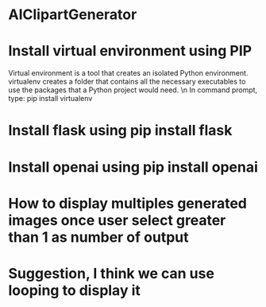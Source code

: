 # AIClipartGenerator
# Install virtual environment using PIP
Virtual environment is a tool that creates an isolated Python environment.
virtualenv creates a folder that contains all the necessary executables to use the packages that a Python project would need. \n
In command prompt, type: pip install virtualenv

# Install flask using pip install flask
# Install openai using pip install openai
# How to display multiples generated images once user select greater than 1 as number of output
# Suggestion, I think we can use looping to display it
